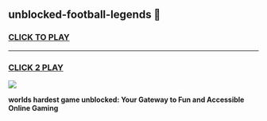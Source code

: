 
## unblocked-football-legends 👋
<h3>
<a href="https://premium.freeplayer.one?title=unblocked-football-legends&ref=14F">CLICK TO PLAY</a></h3>
<hr>

<h3>
<a href="https://premium.freeplayer.one?title=unblocked-football-legends&ref=14F">CLICK 2 PLAY</a>
  
</h3>

<a href="https://premium.freeplayer.one?title=unblocked-football-legends&ref=12F/"><img src="https://clearcache.store/games.png"></a>


**worlds hardest game unblocked: Your Gateway to Fun and Accessible Online Gaming**

